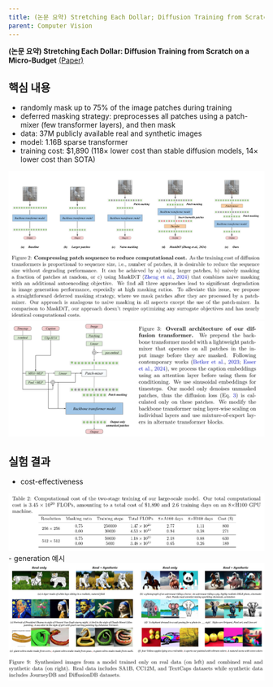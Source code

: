 ```yaml
---
title: (논문 요약) Stretching Each Dollar; Diffusion Training from Scratch on a Micro-Budget
parent: Computer Vision
---
```


**(논문 요약) Stretching Each Dollar: Diffusion Training from Scratch on a Micro-Budget** [(Paper)](https://arxiv.org/pdf/2407.15811)

## 핵심 내용
- randomly mask up to 75% of the image patches during training
- deferred masking strategy: preprocesses all patches using a patch-mixer (few transformer layers), and then mask
- data: 37M publicly available real and synthetic images
- model: 1.16B sparse transformer
- training cost: $1,890 (118× lower cost than stable diffusion models, 14× lower cost than SOTA)

<img src="/data/papers/microbudget/concept.png" width="800" />
<img src="/data/papers/microbudget/arch.png" width="800" />

## 실험 결과
- cost-effectiveness
<img src="/data/papers/microbudget/result.png" width="800" />
- generation 예시  
<img src="/data/papers/microbudget/output.png" width="800" />
